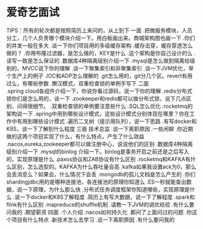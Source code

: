 # 爱奇艺面试
TIPS：所有的轮次都是按照简历上来问的，从上到下
一面 
.把微服务模块，人员分工，几个人负责哪个模块介绍一下。用白板画出来。商城架构图也画一下
.你们的并发一般在多大
.谈一下你们项目用的多级缓存架构
.缓存击穿，缓存穿透怎么做的？
.你用布隆过滤器，是怎么做的，KEY是什么
.这个架构是你自己设计的么
.读写一致是怎么保证的
.数据库4种隔离级别介绍一下
.mysql是怎么做到隔离给级别的，MVCC说下你的理解
.谈一下聚集索引和非聚集索引
.谈一下JVM优化，举个生产上的例子
.IOC和AOP怎么理解的
.git怎么用的，git分几个区。revert有用过么，有哪些参数
.懒汉模式，双重检查锁的单例手写下
二面  
.spring cloud各组件介绍一下，你说你看过源码，说一下你的理解
.redis分布式锁你们是怎么用的，谈一下
.zookeeper和redis都可以做分布式锁，说下几点区别，问得很细节。
.双重检查锁的单例要注意些什么
.SQL怎么优化
.rocketmq的架构说一下
.spring中用到哪些设计模式，这些设计模式分别体现在哪里？你在工作中有用到哪些设计模式
.遍历二叉树（提示用队列），说一下思路
.有写docker和K8S，谈一下了解到什么程度
三面 技术总监
.谈一下离职原因
.一些闲聊
.你近期做的这两个项目实现了什么，有什么特点，产生了什么效益
.nacos,eureka,zookeeper都可以做注册中心，说说他们的区别
.数据库4种隔离级别介绍一下
.mysql的binlog 介绍一下。binlog是事务开启之前还是之后写入的，实现原理是什么
.paxos协议和ZAB协议有什么区别
.rocketmq和KAFKA有什么区别，怎么选型的。KAFKA为什么吞吐量会高
.kafka如果我设置ack为0，那么会丢消息么？如果会，什么情况下会丢
.mongodb的孤儿文档是怎么产生的
.你们shardingjdbc用的是哪种连接池，各连接池的原理你知道么
.ES一秒就能查出数据，说一下原理，为什么那么快
.分布式任务调度框架你知道哪些，实现原理是什么
.说一下docker和K8S了解程度
.简历上有写大数据，说一下了解程度
.spark和flink有什么区别
.mapreduce的shuffle机制
.请教一下JVM的调优经验
.有什么要问我的
.期望薪资
四面
.个人介绍
.nacos如何持久化
.都问了上面问过的问题
.你这个项目有什么特点
.新技术怎么去学习
.谈一下离职原因
.有什么要问我的
